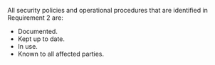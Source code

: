 All security policies and operational procedures that are identified in Requirement 2 are:

- Documented.
- Kept up to date.
- In use.
- Known to all affected parties.